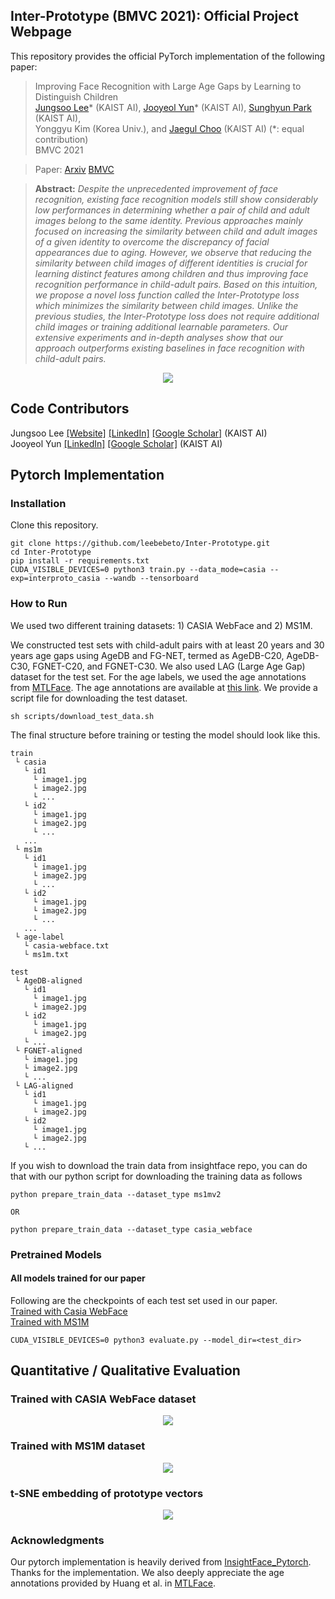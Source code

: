 ## Inter-Prototype (BMVC 2021): Official Project Webpage
This repository provides the official PyTorch implementation of the following paper:
> Improving Face Recognition with Large Age Gaps by Learning to Distinguish Children<br>
> [Jungsoo Lee](https://leebebeto.github.io/)* (KAIST AI), [Jooyeol Yun](https://www.linkedin.com/in/jooyeol-yun-6a176a1b6/)* (KAIST AI), [Sunghyun Park](https://psh01087.github.io/) (KAIST AI),<br>
> Yonggyu Kim (Korea Univ.), and [Jaegul Choo](https://sites.google.com/site/jaegulchoo/) (KAIST AI) (*: equal contribution)<br>
> BMVC 2021<br>

> Paper: [Arxiv](https://arxiv.org/abs/2110.11630) [BMVC](https://www.bmvc2021-virtualconference.com/conference/papers/paper_0761.html) <br>

> **Abstract:** 
*Despite the unprecedented improvement of face recognition, existing face recognition models still show considerably low performances in determining whether a pair of child and adult images belong to the same identity.
Previous approaches mainly focused on increasing the similarity between child and adult images of a given identity to overcome the discrepancy of facial appearances due to aging.
However, we observe that reducing the similarity between child images of different identities is crucial for learning distinct features among children and thus improving face recognition performance in child-adult pairs.
Based on this intuition, we propose a novel loss function called the Inter-Prototype loss which minimizes the similarity between child images. 
Unlike the previous studies, the Inter-Prototype loss does not require additional child images or training additional learnable parameters.
Our extensive experiments and in-depth analyses show that our approach outperforms existing baselines in face recognition with child-adult pairs.*<br>

<p align="center">
  <img src="assets/main.png" />
</p>

## Code Contributors
Jungsoo Lee [[Website]](https://leebebeto.github.io/) [[LinkedIn]](https://www.linkedin.com/in/jungsoo-lee-52103a17a/) [[Google Scholar]](https://scholar.google.com/citations?user=qSGLUDQAAAAJ&hl=ko) (KAIST AI) <br>
Jooyeol Yun [[LinkedIn]](https://www.linkedin.com/in/jooyeol-yun-6a176a1b6/) [[Google Scholar]](https://scholar.google.com/citations?hl=en&user=uFjBq8wAAAAJ) (KAIST AI)

## Pytorch Implementation
### Installation
Clone this repository.
```
git clone https://github.com/leebebeto/Inter-Prototype.git
cd Inter-Prototype
pip install -r requirements.txt
CUDA_VISIBLE_DEVICES=0 python3 train.py --data_mode=casia --exp=interproto_casia --wandb --tensorboard
```

### How to Run 
We used two different training datasets: 1) CASIA WebFace and 2) MS1M.

We constructed test sets with child-adult pairs with at least 20 years and 30 years age gaps using AgeDB and FG-NET, termed as AgeDB-C20, AgeDB-C30, FGNET-C20, and FGNET-C30.
We also used LAG (Large Age Gap) dataset for the test set. 
For the age labels, we used the age annotations from [MTLFace](https://github.com/Hzzone/MTLFace). 
The age annotations are available at [this link](https://drive.google.com/drive/folders/1YmaBkHoRt85cysQX2TJZmasRwfrchiWO).
We provide a script file for downloading the test dataset.
```
sh scripts/download_test_data.sh
```
The final structure before training or testing the model should look like this.
```
train
 └ casia
   └ id1
     └ image1.jpg
     └ image2.jpg
     └ ...
   └ id2
     └ image1.jpg
     └ image2.jpg
     └ ...     
   ...
 └ ms1m
   └ id1
     └ image1.jpg
     └ image2.jpg
     └ ...
   └ id2
     └ image1.jpg
     └ image2.jpg
     └ ...     
   ...
 └ age-label
   └ casia-webface.txt
   └ ms1m.txt    
```
```
test
 └ AgeDB-aligned
   └ id1
     └ image1.jpg
     └ image2.jpg
   └ id2
     └ image1.jpg
     └ image2.jpg
   └ ...
 └ FGNET-aligned
   └ image1.jpg
   └ image2.jpg
   └ ...
 └ LAG-aligned
   └ id1
     └ image1.jpg
     └ image2.jpg
   └ id2
     └ image1.jpg
     └ image2.jpg
   └ ...
```
If you wish to download the train data from insightface repo, you can do that with our python script for downloading the training data as follows
```
python prepare_train_data --dataset_type ms1mv2

OR

python prepare_train_data --dataset_type casia_webface
```

### Pretrained Models
#### All models trained for our paper
Following are the checkpoints of each test set used in our paper. <br>
[Trained with Casia WebFace](https://drive.google.com/file/d/1g7wol0isBX_-X1r-TlTqaJk8pVWA5W4z/view?usp=sharing)  
[Trained with MS1M](https://drive.google.com/file/d/1RFlHFqolCfDlZl43pHMoQOzobbn0MsaY/view?usp=sharing)
```
CUDA_VISIBLE_DEVICES=0 python3 evaluate.py --model_dir=<test_dir>
```

## Quantitative / Qualitative Evaluation
### Trained with CASIA WebFace dataset
<p align="center">
  <img src="assets/casia.png" />
</p>

### Trained with MS1M dataset
<p align="center">
  <img src="assets/ms1m.png" />
</p>

### t-SNE embedding of prototype vectors
<p align="center">
  <img src="assets/tsne.png" />
</p>


### Acknowledgments
Our pytorch implementation is heavily derived from [InsightFace_Pytorch](https://github.com/TreB1eN/InsightFace_Pytorch).
Thanks for the implementation.
We also deeply appreciate the age annotations provided by Huang et al. in [MTLFace](https://github.com/Hzzone/MTLFace).
